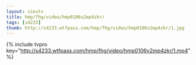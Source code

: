 ```yaml
--- 
layout: sieutv
title: hmp/fhg/video/hmp0106v2mp4zkr/
tags: [s4233]
thumb: http://s4233.wtfpass.com/hmp/fhg/video/hmp0106v2mp4zkr/1.jpg
---
```

{% include tvpro key="http://s4233.wtfpass.com/hmp/fhg/video/hmp0106v2mp4zkr/1.mp4" %} 
